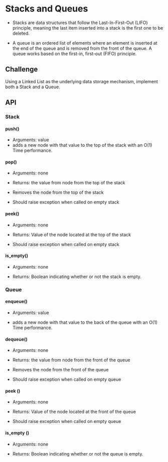 # Stacks and Queues

- Stacks are data structures that follow the Last-In-First-Out (LIFO) principle, meaning the last item inserted into a stack is the first one to be deleted.

- A queue is an ordered list of elements where an element is inserted at the end of the queue and is removed from the front of the queue. A queue works based on the first-in, first-out (FIFO) principle.

## Challenge

Using a Linked List as the underlying data storage mechanism, implement both a Stack and a Queue.

## API

### Stack

#### push()

- Arguments: value
- adds a new node with that value to the top of the stack with an O(1) Time performance.

#### pop()

- Arguments: none

- Returns: the value from node from the top of the stack

- Removes the node from the top of the stack

- Should raise exception when called on empty stack

#### peek()

- Arguments: none

- Returns: Value of the node located at the top of the stack

- Should raise exception when called on empty stack

#### is_empty()

- Arguments: none

- Returns: Boolean indicating whether or not the stack is empty.

### Queue

#### enqueue()

- Arguments: value

- adds a new node with that value to the back of the queue with an O(1) Time performance.

#### dequeue()

- Arguments: none

- Returns: the value from node from the front of the queue

- Removes the node from the front of the queue

- Should raise exception when called on empty queue

#### peek ()

- Arguments: none

- Returns: Value of the node located at the front of the queue

- Should raise exception when called on empty queue

#### is_empty ()

- Arguments: none

- Returns: Boolean indicating whether or not the queue is empty.
